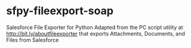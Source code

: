 # sfpy-fileexport-soap
Salesforce File Exporter for Python
Adapted from the PC script utility at http://bit.ly/aboutfileexporter that exports Attachments, Documents,
and Files from Salesforce
